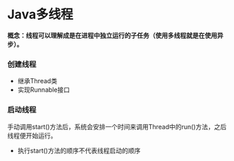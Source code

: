 # Java多线程
**概念：线程可以理解成是在进程中独立运行的子任务（使用多线程就是在使用异步）。**
### 创建线程
- 继承Thread类
- 实现Runnable接口

### 启动线程
手动调用start()方法后，系统会安排一个时间来调用Thread中的run()方法，之后线程便开始运行。 <br/>
- 执行start()方法的顺序不代表线程启动的顺序